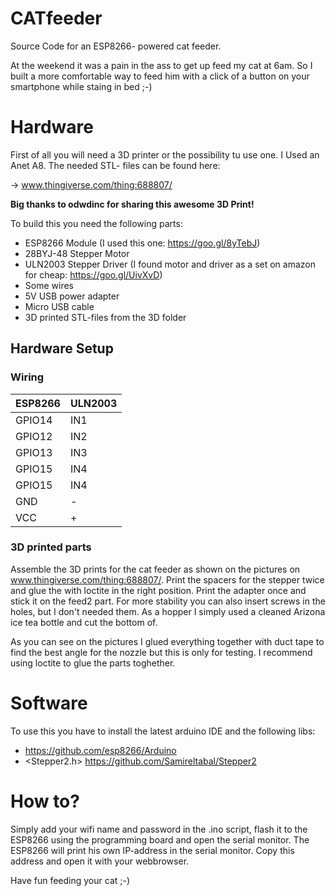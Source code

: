 # CATfeeder
Source Code for an ESP8266- powered cat feeder.

At the weekend it was a pain in the ass to get up feed my cat at 6am. 
So I built a more comfortable way to feed him with a click of a button on your smartphone while staing in bed ;-)

# Hardware

First of all you will need a 3D printer or the possibility tu use one.
I Used an Anet A8.
The needed STL- files can be found here:

->  www.thingiverse.com/thing:688807/

**Big thanks to odwdinc for sharing this awesome 3D Print!**

To build this you need the following parts:

- ESP8266 Module (I used this one: https://goo.gl/8yTebJ)
- 28BYJ-48 Stepper Motor
- ULN2003 Stepper Driver (I found motor and driver as a set on amazon for cheap: https://goo.gl/UivXvD)
- Some wires
- 5V USB power adapter
- Micro USB cable
- 3D printed STL-files from the 3D folder

## Hardware Setup

### Wiring
| ESP8266  | ULN2003|
| -------  | ---    |
| GPIO14   | IN1    |
| GPIO12   | IN2    |
| GPIO13   | IN3    |
| GPIO15   | IN4    |
| GPIO15   | IN4    |
| GND      |  -     |
| VCC      |  +     |

### 3D printed parts
Assemble the 3D prints for the cat feeder as shown on the pictures on www.thingiverse.com/thing:688807/.
Print the spacers for the stepper twice and glue the with loctite in the right position.
Print the adapter once and stick it on the feed2 part. 
For more stability you can also insert screws in the holes, but I don't needed them.
As a hopper I simply used a cleaned Arizona ice tea bottle and cut the bottom of.

As you can see on the pictures I glued everything together with duct tape to find the best angle for the nozzle but this is only for testing.
I recommend using loctite to glue the parts toghether.

# Software

To use this you have to install the latest arduino IDE and the following libs:

- <ESP8266> https://github.com/esp8266/Arduino
- <Stepper2.h> https://github.com/Samireltabal/Stepper2 

# How to?

Simply add your wifi name and password in the .ino script, flash it to the ESP8266 using the programming board and open the serial monitor.
The ESP8266 will print his own IP-address in the serial monitor.
Copy this address and open it with your webbrowser.

Have fun feeding your cat ;-)




